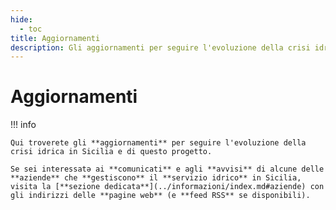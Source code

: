 ```yaml
---
hide:
  - toc
title: Aggiornamenti
description: Gli aggiornamenti per seguire l'evoluzione della crisi idrica in Sicilia e di questo progetto
---
```


# Aggiornamenti

<style> .md-nav__item .md-nav__link--active {    display: none;}</style>

!!! info

    Qui troverete gli **aggiornamenti** per seguire l'evoluzione della crisi idrica in Sicilia e di questo progetto.

    Se sei interessatə ai **comunicati** e agli **avvisi** di alcune delle **aziende** che **gestiscono** il **servizio idrico** in Sicilia, visita la [**sezione dedicata**](../informazioni/index.md#aziende) con gli indirizzi delle **pagine web** (e **feed RSS** se disponibili).
